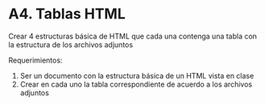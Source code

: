 # A4. Tablas HTML
Crear 4 estructuras básica de HTML que cada una contenga una tabla con la estructura de los archivos adjuntos

Requerimientos:
1. Ser un documento con la estructura básica de un HTML vista en clase
2. Crear en cada uno la tabla correspondiente de acuerdo a los archivos adjuntos
